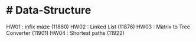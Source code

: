 <h1># Data-Structure</h1>

<d>HW01 : infix maze (11860)</d>
<d>HW02 : Linked List (11876)</d>
<d>HW03 : Matrix to Tree Converter (11901)</d>
<d>HW04 : Shortest paths (11922)</d>
